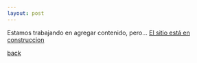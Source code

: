 ```yaml
---
layout: post
---
```



Estamos trabajando en agregar contenido, pero...
[El sitio está en construccion](docs/sitio-en-construccion-1024x640.jpg)

[back](./)
